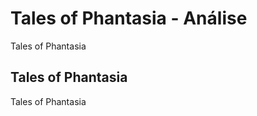 ---
---

# Tales of Phantasia - Análise

Tales of Phantasia

## Tales of Phantasia

Tales of Phantasia
